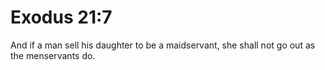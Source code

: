 # Exodus 21:7

And if a man sell his daughter to be a maidservant, she shall not go out as the menservants do.